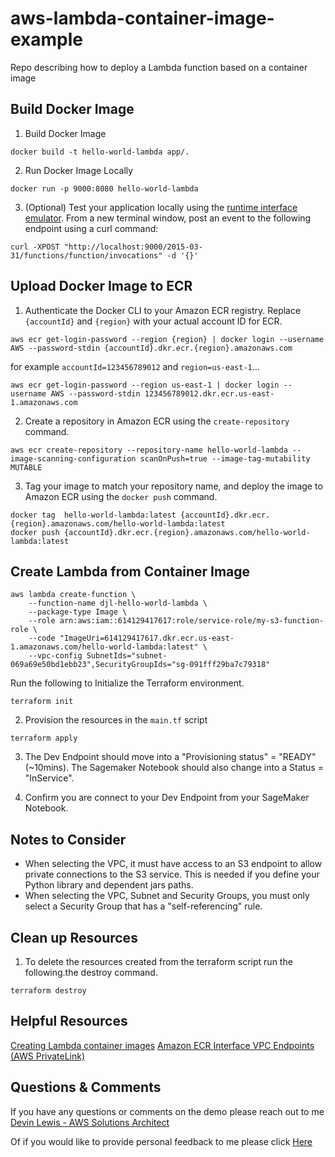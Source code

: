 # aws-lambda-container-image-example
Repo describing how to deploy a Lambda function based on a container image


## Build Docker Image
1. Build Docker Image
```
docker build -t hello-world-lambda app/.
```

2. Run Docker Image Locally
```
docker run -p 9000:8080 hello-world-lambda
```

3. (Optional) Test your application locally using the [runtime interface emulator](https://docs.aws.amazon.com/lambda/latest/dg/images-test.html). From a new terminal window, post an event to the following endpoint using a curl command:
```
curl -XPOST "http://localhost:9000/2015-03-31/functions/function/invocations" -d '{}'
```

## Upload Docker Image to ECR
1. Authenticate the Docker CLI to your Amazon ECR registry. Replace `{accountId}` and `{region}` with your actual account ID for ECR.
```
aws ecr get-login-password --region {region} | docker login --username AWS --password-stdin {accountId}.dkr.ecr.{region}.amazonaws.com
```
for example `accountId=123456789012` and `region=us-east-1`...
```
aws ecr get-login-password --region us-east-1 | docker login --username AWS --password-stdin 123456789012.dkr.ecr.us-east-1.amazonaws.com
```

2. Create a repository in Amazon ECR using the `create-repository` command.
```
aws ecr create-repository --repository-name hello-world-lambda --image-scanning-configuration scanOnPush=true --image-tag-mutability MUTABLE
```

3. Tag your image to match your repository name, and deploy the image to Amazon ECR using the `docker push` command.
```
docker tag  hello-world-lambda:latest {accountId}.dkr.ecr.{region}.amazonaws.com/hello-world-lambda:latest
docker push {accountId}.dkr.ecr.{region}.amazonaws.com/hello-world-lambda:latest
```

## Create Lambda from Container Image
```
aws lambda create-function \
    --function-name djl-hello-world-lambda \
    --package-type Image \
    --role arn:aws:iam::614129417617:role/service-role/my-s3-function-role \
    --code "ImageUri=614129417617.dkr.ecr.us-east-1.amazonaws.com/hello-world-lambda:latest" \
    --vpc-config SubnetIds="subnet-069a69e50bd1ebb23",SecurityGroupIds="sg-091fff29ba7c79318"

```


Run the following to Initialize the Terraform environment.

```
terraform init
```

2. Provision the resources in the `main.tf` script

```
terraform apply
```

3. The Dev Endpoint should move into a "Provisioning status" = "READY" (~10mins). The Sagemaker Notebook should also change into a Status = "InService".

4. Confirm you are connect to your Dev Endpoint from your SageMaker Notebook.

## Notes to Consider
* When selecting the VPC, it must have access to an S3 endpoint to allow private connections to the S3 service.  This is needed if you define your Python library and dependent jars paths.
* When selecting the VPC, Subnet and Security Groups, you must only select a Security Group that has a "self-referencing" rule.

## Clean up Resources
1. To delete the resources created from the terraform script run the following.the destroy command.
```
terraform destroy
```

## Helpful Resources
[Creating Lambda container images](https://docs.aws.amazon.com/lambda/latest/dg/images-create.html)
[Amazon ECR Interface VPC Endpoints (AWS PrivateLink)](https://docs.aws.amazon.com/AmazonECR/latest/userguide/vpc-endpoints.html)

## Questions & Comments
If you have any questions or comments on the demo please reach out to me [Devin Lewis - AWS Solutions Architect](mailto:lwdvin@amazon.com?subject=AWS%2FTerraform%20FMS%20Create%20Application%20List%20%28aws-terraform-fms-put-apps-list%29)

Of if you would like to provide personal feedback to me please click [Here](https://feedback.aws.amazon.com/?ea=lwdvin&fn=Devin&ln=Lewis)
